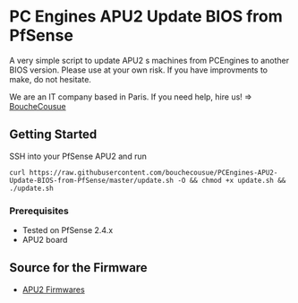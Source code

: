 #  PC Engines APU2 Update BIOS from PfSense

A very simple script to update APU2 s machines from PCEngines to another BIOS version. Please use at your own risk.
If you have improvments to make, do not hesitate.

We are an IT company based in Paris. If you need help, hire us! => [BoucheCousue](https://bouchecousue.com)


## Getting Started

SSH into your PfSense APU2 and run 
```
curl https://raw.githubusercontent.com/bouchecousue/PCEngines-APU2-Update-BIOS-from-PfSense/master/update.sh -O && chmod +x update.sh && ./update.sh
```

### Prerequisites

* Tested on PfSense 2.4.x
* APU2 board


## Source for the Firmware

* [APU2 Firmwares](https://3mdeb.com/open-source-firmware/pcengines/apu2/)